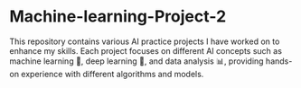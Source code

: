 # Machine-learning-Project-2
This repository contains various AI practice projects I have worked on to enhance my skills. Each project focuses on different AI concepts such as machine learning 🤖, deep learning 🧠, and data analysis 📊, providing hands-on experience with different algorithms and models.
